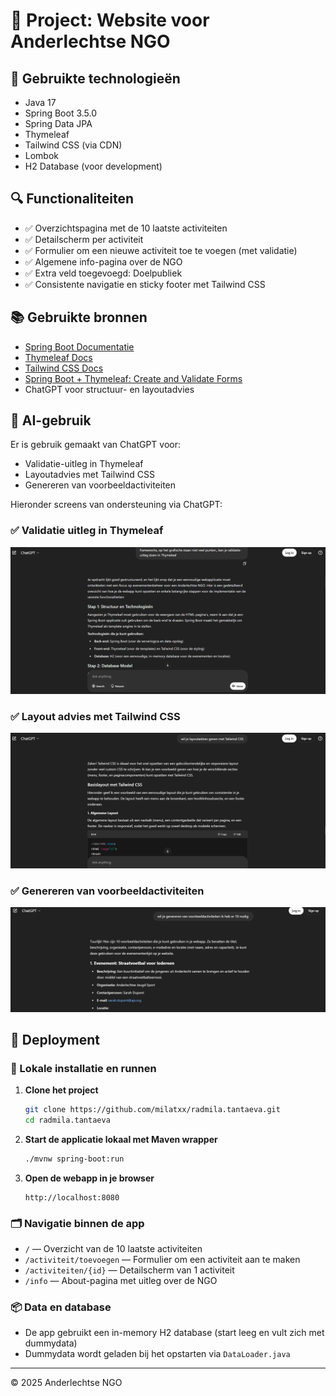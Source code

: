 # 📄 Project: Website voor Anderlechtse NGO

## 🔧 Gebruikte technologieën
- Java 17  
- Spring Boot 3.5.0  
- Spring Data JPA  
- Thymeleaf  
- Tailwind CSS (via CDN)  
- Lombok  
- H2 Database (voor development)  

## 🔍 Functionaliteiten
- ✅ Overzichtspagina met de 10 laatste activiteiten  
- ✅ Detailscherm per activiteit  
- ✅ Formulier om een nieuwe activiteit toe te voegen (met validatie)  
- ✅ Algemene info-pagina over de NGO  
- ✅ Extra veld toegevoegd: Doelpubliek  
- ✅ Consistente navigatie en sticky footer met Tailwind CSS  

## 📚 Gebruikte bronnen
- [Spring Boot Documentatie](https://spring.io/projects/spring-boot)  
- [Thymeleaf Docs](https://www.thymeleaf.org/documentation.html)  
- [Tailwind CSS Docs](https://tailwindcss.com/docs)  
- [Spring Boot + Thymeleaf: Create and Validate Forms](https://youtu.be/-IMvhBWwQrc?si=9zvrb4tcJ2M3PFol)
- ChatGPT voor structuur- en layoutadvies  

## 🤖 AI-gebruik
Er is gebruik gemaakt van ChatGPT voor:  
- Validatie-uitleg in Thymeleaf   
- Layoutadvies met Tailwind CSS  
- Genereren van voorbeeldactiviteiten 

Hieronder screens van ondersteuning via ChatGPT:

### ✅ Validatie uitleg in Thymeleaf
![Validatie met Thymeleaf](screens/chatgpt-validatie.png)

### ✅ Layout advies met Tailwind CSS
![Tailwind layout](screens/chatgpt-layoutadvies.png)

### ✅ Genereren van voorbeeldactiviteiten
![DataLoader](screens/chatgpt-voorbeeldactiviteiten.png)


## 🚀 Deployment

### 🔧 Lokale installatie en runnen

1. **Clone het project**  
   ```bash
   git clone https://github.com/milatxx/radmila.tantaeva.git
   cd radmila.tantaeva
   ```

2. **Start de applicatie lokaal met Maven wrapper**  
   ```bash
   ./mvnw spring-boot:run
   ```

3. **Open de webapp in je browser**  
   ```
   http://localhost:8080
   ```

### 🗂️ Navigatie binnen de app

- `/` — Overzicht van de 10 laatste activiteiten  
- `/activiteit/toevoegen` — Formulier om een activiteit aan te maken  
- `/activiteiten/{id}` — Detailscherm van 1 activiteit  
- `/info` — About-pagina met uitleg over de NGO  

### 📦 Data en database

- De app gebruikt een in-memory H2 database (start leeg en vult zich met dummydata)  
- Dummydata wordt geladen bij het opstarten via `DataLoader.java`  

---

© 2025 Anderlechtse NGO
